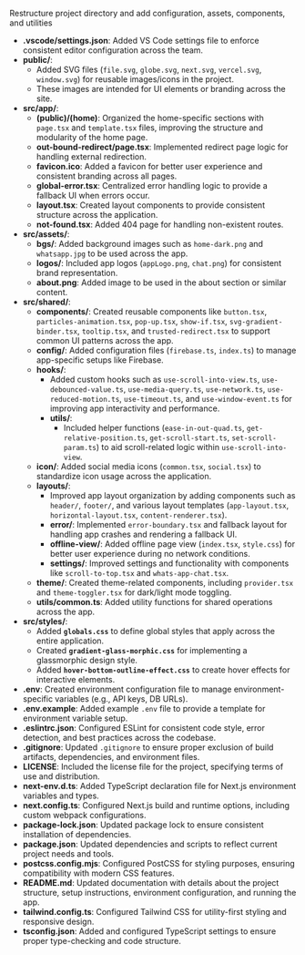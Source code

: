 Restructure project directory and add configuration, assets, components, and utilities

- **.vscode/settings.json**: Added VS Code settings file to enforce consistent editor configuration across the team.
- **public/**:
  - Added SVG files (`file.svg`, `globe.svg`, `next.svg`, `vercel.svg`, `window.svg`) for reusable images/icons in the project.
  - These images are intended for UI elements or branding across the site.
- **src/app/**:
  - **(public)/(home)**: Organized the home-specific sections with `page.tsx` and `template.tsx` files, improving the structure and modularity of the home page.
  - **out-bound-redirect/page.tsx**: Implemented redirect page logic for handling external redirection.
  - **favicon.ico**: Added a favicon for better user experience and consistent branding across all pages.
  - **global-error.tsx**: Centralized error handling logic to provide a fallback UI when errors occur.
  - **layout.tsx**: Created layout components to provide consistent structure across the application.
  - **not-found.tsx**: Added 404 page for handling non-existent routes.
- **src/assets/**:
  - **bgs/**: Added background images such as `home-dark.png` and `whatsapp.jpg` to be used across the app.
  - **logos/**: Included app logos (`appLogo.png`, `chat.png`) for consistent brand representation.
  - **about.png**: Added image to be used in the about section or similar content.
- **src/shared/**:
  - **components/**: Created reusable components like `button.tsx`, `particles-animation.tsx`, `pop-up.tsx`, `show-if.tsx`, `svg-gradient-binder.tsx`, `tooltip.tsx`, and `trusted-redirect.tsx` to support common UI patterns across the app.
  - **config/**: Added configuration files (`firebase.ts`, `index.ts`) to manage app-specific setups like Firebase.
  - **hooks/**:
    - Added custom hooks such as `use-scroll-into-view.ts`, `use-debounced-value.ts`, `use-media-query.ts`, `use-network.ts`, `use-reduced-motion.ts`, `use-timeout.ts`, and `use-window-event.ts` for improving app interactivity and performance.
    - **utils/**:
      - Included helper functions (`ease-in-out-quad.ts`, `get-relative-position.ts`, `get-scroll-start.ts`, `set-scroll-param.ts`) to aid scroll-related logic within `use-scroll-into-view`.
  - **icon/**: Added social media icons (`common.tsx`, `social.tsx`) to standardize icon usage across the application.
  - **layouts/**:
    - Improved app layout organization by adding components such as `header/`, `footer/`, and various layout templates (`app-layout.tsx`, `horizontal-layout.tsx`, `content-renderer.tsx`).
    - **error/**: Implemented `error-boundary.tsx` and fallback layout for handling app crashes and rendering a fallback UI.
    - **offline-view/**: Added offline page view (`index.tsx`, `style.css`) for better user experience during no network conditions.
    - **settings/**: Improved settings and functionality with components like `scroll-to-top.tsx` and `whats-app-chat.tsx`.
  - **theme/**: Created theme-related components, including `provider.tsx` and `theme-toggler.tsx` for dark/light mode toggling.
  - **utils/common.ts**: Added utility functions for shared operations across the app.
- **src/styles/**:
  - Added **`globals.css`** to define global styles that apply across the entire application.
  - Created **`gradient-glass-morphic.css`** for implementing a glassmorphic design style.
  - Added **`hover-bottom-outline-effect.css`** to create hover effects for interactive elements.
- **.env**: Created environment configuration file to manage environment-specific variables (e.g., API keys, DB URLs).
- **.env.example**: Added example `.env` file to provide a template for environment variable setup.
- **.eslintrc.json**: Configured ESLint for consistent code style, error detection, and best practices across the codebase.
- **.gitignore**: Updated `.gitignore` to ensure proper exclusion of build artifacts, dependencies, and environment files.
- **LICENSE**: Included the license file for the project, specifying terms of use and distribution.
- **next-env.d.ts**: Added TypeScript declaration file for Next.js environment variables and types.
- **next.config.ts**: Configured Next.js build and runtime options, including custom webpack configurations.
- **package-lock.json**: Updated package lock to ensure consistent installation of dependencies.
- **package.json**: Updated dependencies and scripts to reflect current project needs and tools.
- **postcss.config.mjs**: Configured PostCSS for styling purposes, ensuring compatibility with modern CSS features.
- **README.md**: Updated documentation with details about the project structure, setup instructions, environment configuration, and running the app.
- **tailwind.config.ts**: Configured Tailwind CSS for utility-first styling and responsive design.
- **tsconfig.json**: Added and configured TypeScript settings to ensure proper type-checking and code structure.